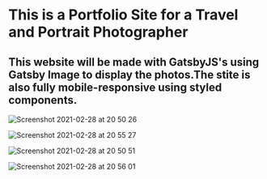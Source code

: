 # This is a Portfolio Site for a Travel and Portrait Photographer


## This website will be made with GatsbyJS's using Gatsby Image to display the photos.The stite is also fully mobile-responsive using styled components.


![Screenshot 2021-02-28 at 20 50 26](https://user-images.githubusercontent.com/71759511/109433306-9e0ddb00-7a07-11eb-9f13-f950de3a93d5.png)



![Screenshot 2021-02-28 at 20 55 27](https://user-images.githubusercontent.com/71759511/109433301-99492700-7a07-11eb-87f7-512210b4d121.png)


![Screenshot 2021-02-28 at 20 50 51](https://user-images.githubusercontent.com/71759511/109433305-9cdcae00-7a07-11eb-8e68-6f1de2a44b10.png)



![Screenshot 2021-02-28 at 20 56 01](https://user-images.githubusercontent.com/71759511/109433298-95b5a000-7a07-11eb-8775-66dbfc0492b4.png)
